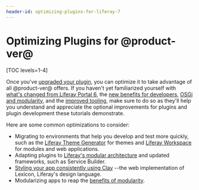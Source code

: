 ```yaml
---
header-id: optimizing-plugins-for-liferay-7
---
```


# Optimizing Plugins for @product-ver@

[TOC levels=1-4]

Once you've
[upgraded your plugin](/docs/7-1/tutorials/-/knowledge_base/t/upgrading-plugins-to-liferay-7), 
you can optimize it to take advantage of all @product-ver@
offers. If you haven't yet familiarized yourself with
[what's changed from Liferay Portal 6](/docs/7-1/tutorials/-/knowledge_base/t/whats-changed-and-what-hasnt),
the
[new benefits for developers](/docs/7-1/tutorials/-/knowledge_base/t/benefits-of-liferay-7-for-liferay-6-developers),
[OSGi and modularity](/docs/7-1/tutorials/-/knowledge_base/t/osgi-and-modularity-for-liferay-6-developers),
and the
[improved tooling](/docs/7-1/tutorials/-/knowledge_base/t/improved-developer-tooling-liferay-workspace-maven-plugins-and-more),
make sure to do so as they'll help you understand and appreciate the optional
improvements for plugins and plugin development these tutorials demonstrate. 

Here are some common optimizations to consider:

-   Migrating to environments that help you develop and test
    more quickly, such as the
    [Liferay Theme Generator](/docs/7-0/tutorials/-/knowledge_base/t/migrating-a-6-2-theme-to-liferay-7)
    for themes and
    [Liferay Workspace](/docs/7-1/tutorials/-/knowledge_base/t/from-the-plugins-sdk-to-liferay-workspace)
    for modules and web applications. 
-   Adapting plugins to
    [Liferay's modular architecture](/docs/7-1/tutorials/-/knowledge_base/t/whats-changed-and-what-hasnt#embracing-a-modular-architecture)
    and updated frameworks, such as Service Builder.
-   [Styling your app consistently using Clay](/docs/7-1/tutorials/-/knowledge_base/t/applying-clay-styles-to-your-app)
    --the web implementation of Lexicon, Liferay's design language.
-   Modularizing apps to reap the
    [benefits of modularity](/docs/7-1/tutorials/-/knowledge_base/t/benefits-of-liferay-7-for-liferay-6-developers). 
